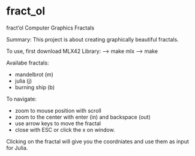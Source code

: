 # fract_ol

fract’ol 
Computer Graphics Fractals

Summary: This project is about creating graphically beautiful fractals.

To use, first download MLX42 Library:
--> make mlx
--> make

Availabe fractals:
- mandelbrot (m)
- julia (j)
- burning ship (b)

To navigate:
- zoom to mouse position with scroll
- zoom to the center with enter (in) and backspace (out) 
- use arrow keys to move the fractal
- close with ESC or click the x on window.

Clicking on the fractal will give you the coordniates and use them as input for Julia.
